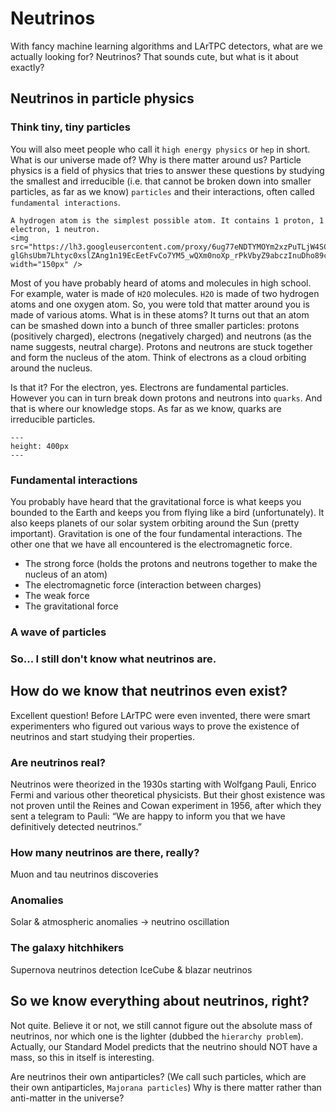 # Neutrinos

With fancy machine learning algorithms and LArTPC detectors, what are we actually looking for? Neutrinos? That sounds cute, but what is it about exactly?

## Neutrinos in particle physics

### Think tiny, tiny particles
You will also meet people who call it `high energy physics` or `hep` in short. What is our universe made of? Why is there matter around us? Particle physics is a field of physics that tries to answer these questions by studying the smallest and irreducible (i.e. that cannot be broken down into smaller particles, as far as we know) `particles` and their interactions, often called `fundamental interactions`.


```{margin} Example
A hydrogen atom is the simplest possible atom. It contains 1 proton, 1 electron, 1 neutron.
<img src="https://lh3.googleusercontent.com/proxy/6ug77eNDTYMOYm2xzPuTLjW4SCeZF_Kun0K3gforD-glGhsUbm7Lhtyc0xslZAng1n19EcEetFvCo7YM5_wQXm0noXp_rPkVbyZ9abczInuDho89cr_eyS48VPQlCTZwoOllVjXb" width="150px" />
```



Most of you have probably heard of atoms and molecules in high school. For example, water is made of `H2O` molecules. `H2O` is made of two hydrogen atoms and one oxygen atom. So, you were told that matter around you is made of various atoms. What is in these atoms? It turns out that an atom can be smashed down into a bunch of three smaller particles: protons (positively charged), electrons (negatively charged) and neutrons (as the name suggests, neutral charge). Protons and neutrons are stuck together and form the nucleus of the atom. Think of electrons as a cloud orbiting around the nucleus. 

Is that it? For the electron, yes. Electrons are fundamental particles. However you can in turn break down protons and neutrons into `quarks`. And that is where our knowledge stops. As far as we know, quarks are irreducible particles. 

```{figure} https://i.ytimg.com/vi/FYxfQu2GdR0/hqdefault.jpg
---
height: 400px
---
```

### Fundamental interactions
You probably have heard that the gravitational force is what keeps you bounded to the Earth and keeps you from flying like a bird (unfortunately). It also keeps planets of our solar system orbiting around the Sun (pretty important). Gravitation is one of the four fundamental interactions. The other one that we have all encountered is the electromagnetic force. 
* The strong force (holds the protons and neutrons together to make the nucleus of an atom)
* The electromagnetic force (interaction between charges)
* The weak force
* The gravitational force

### A wave of particles

### So... I still don't know what neutrinos are.

## How do we know that neutrinos even exist?
Excellent question! Before LArTPC were even invented, there were smart experimenters who figured out various ways to prove the existence of neutrinos and start studying their properties. 

### Are neutrinos real?
Neutrinos were theorized in the 1930s starting with Wolfgang Pauli, Enrico Fermi and various other theoretical physicists. But their ghost existence was not proven until the Reines and Cowan experiment in 1956, after which they sent a telegram to Pauli: “We are happy to inform you that we have definitively detected neutrinos.”

### How many neutrinos are there, really?
Muon and tau neutrinos discoveries

### Anomalies
Solar & atmospheric anomalies -> neutrino oscillation

### The galaxy hitchhikers
Supernova neutrinos detection
IceCube & blazar neutrinos

## So we know everything about neutrinos, right?
Not quite. Believe it or not, we still cannot figure out the absolute mass of neutrinos, nor which one is the lighter (dubbed the `hierarchy problem`). Actually, our Standard Model predicts that the neutrino should NOT have a mass, so this in itself is interesting.

Are neutrinos their own antiparticles? (We call such particles, which are their own antiparticles, `Majorana particles`)
Why is there matter rather than anti-matter in the universe?
